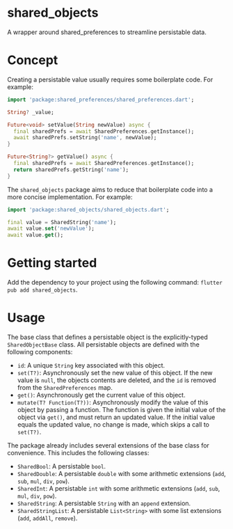 # shared_objects

A wrapper around shared_preferences to streamline persistable data.

# Concept

Creating a persistable value usually requires some boilerplate code. For example:

```dart
import 'package:shared_preferences/shared_preferences.dart';

String? _value;

Future<void> setValue(String newValue) async {
  final sharedPrefs = await SharedPreferences.getInstance();
  await sharedPrefs.setString('name', newValue);
}

Future<String?> getValue() async {
  final sharedPrefs = await SharedPreferences.getInstance();
  return sharedPrefs.getString('name');
}
```

The `shared_objects` package aims to reduce that boilerplate code into a more concise implementation. For example:

```dart
import 'package:shared_objects/shared_objects.dart';

final value = SharedString('name');
await value.set('newValue');
await value.get();
```

# Getting started

Add the dependency to your project using the following command: `flutter pub add shared_objects`.

# Usage

The base class that defines a persistable object is the explicitly-typed `SharedObjectBase` class. All persistable
objects are defined with the following components:

* `id`: A unique `String` key associated with this object.
* `set(T?)`: Asynchronously set the new value of this object. If the new value is `null`, the objects contents are
  deleted, and the `id` is removed from the `SharedPreferences` map.
* `get()`: Asynchronously get the current value of this object.
* `mutate(T? Function(T?))`: Asynchronously modify the value of this object by passing a function. The function is given
  the initial value of the object via `get()`, and must return an updated value. If the initial value equals the updated
  value, no change is made, which skips a call to `set(T?)`.

The package already includes several extensions of the base class for convenience. This includes the following classes:

* `SharedBool`: A persistable `bool`.
* `SharedDouble`: A persistable `double` with some arithmetic extensions (`add`, `sub`, `mul`, `div`, `pow`).
* `SharedInt`: A persistable `int` with some arithmetic extensions (`add`, `sub`, `mul`, `div`, `pow`).
* `SharedString`: A persistable `String` with an `append` extension.
* `SharedStringList`: A persistable `List<String>` with some list extensions (`add`, `addAll`, `remove`).
